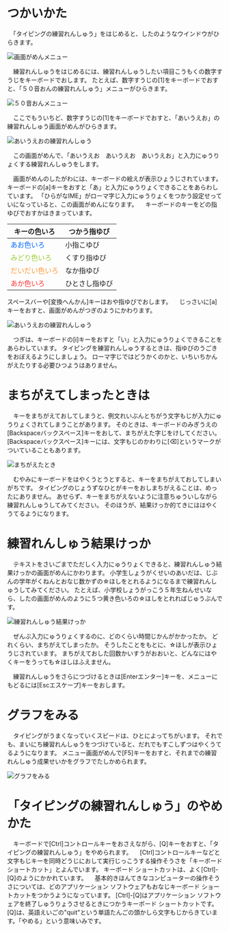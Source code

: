 # つかいかた

　「タイピングの￹練習￺れんしゅう￻」をはじめると、したのようなウインドウがひらきます。

![￹画面￺がめん￻メニュー](menu.png)

　￹練習￺れんしゅう￻をはじめるには、￹練習￺れんしゅう￻したい￹項目￺こうもく￻の￹数字￺すうじ￻をキーボードでおします。
たとえば、￹数字￺すうじ￻の[1]をキーボードでおすと、「５０￹音￺おん￻の￹練習￺れんしゅう￻」メニューがひらきます。

![５０￹音￺おん￻メニュー](gozyuuon.png)

　ここでもういちど、￹数字￺すうじ￻の[1]をキーボードでおすと、「あいうえお」の￹練習￺れんしゅう￻￹画面￺がめん￻がひらきます。

![あいうえおの￹練習￺れんしゅう￻](aiueo.png)

　この￹画面￺がめん￻で、「あいうえお　あいうえお　あいうえお」と￹入力￺にゅうりょく￻する￹練習￺れんしゅう￻をします。

　￹画面￺がめん￻のしたがわには、キーボードの￹絵￺え￻が￹表示￺ひょうじ￻されています。
キーボードの[a]キーをおすと「あ」と￹入力￺にゅうりょく￻できることをあらわしています。
「ひらがなIME」がローマ￹字￺じ￻￹入力￺にゅうりょく￻をつかう￹設定￺せってい￻になっていると、この￹画面￺がめん￻になります。
　キーボードのキーをどの￹指￺ゆび￻でおすかはきまっています。

キーの￹色￺いろ￻ | つかう￹指￺ゆび￻
---|---
<span style='color: #06f'>あお￹色￺いろ￻</span> | ￹小指￺こゆび￻
<span style='color: #9c3'>みどり￹色￺いろ￻</span> | くすり￹指￺ゆび￻
<span style='color: #f93'>だいだい￹色￺いろ￻</span> | なか￹指￺ゆび￻
<span style='color: #f33'>あか￹色￺いろ￻</span> | ひとさし￹指￺ゆび￻

スペースバーや[￹変換￺へんかん￻]キーはおや￹指￺ゆび￻でおします。
　じっさいに[a]キーをおすと、￹画面￺がめん￻がつぎのようにかわります。

![あいうえおの￹練習￺れんしゅう￻](i.png)

　つぎは、キーボードの[i]キーをおすと「い」と￹入力￺にゅうりょく￻できることをあらわしています。
タイピングを￹練習￺れんしゅう￻するときは、￹指￺ゆび￻のうごきをおぼえるようにしましょう。
ローマ￹字￺じ￻ではどうかくのかと、いちいちかんがえたりする￹必要￺ひつよう￻はありません。

# まちがえてしまったときは　

　キーをまちがえておしてしまうと、￹例文￺れいぶん￻とちがう￹文字￺もじ￻が￹入力￺にゅうりょく￻されてしまうことがあります。
そのときは、キーボードのみぎうえの[￹Backspace￺バックスペース￻]キーをおして、まちがえた￹字￺じ￻をけしてください。
[￹Backspace￺バックスペース￻]キーには、￹文字￺もじ￻のかわりに[⌫]というマークがついていることもあります。

![まちがえたとき](miss.png)

　むやみにキーボードをはやくうとうとすると、キーをまちがえておしてしまいがちです。
タイピングのじょうずなひとがキーをおしまちがえることは、めったにありません。
あせらず、キーをまちがえないように￹注意￺ちゅうい￻しながら￹練習￺れんしゅう￻してみてください。
そのほうが、￹結果￺けっか￻￹的￺てき￻にははやくうてるようになります。

# ￹練習￺れんしゅう￻￹結果￺けっか￻

　テキストをさいごまでただしく￹入力￺にゅうりょく￻できると、￹練習￺れんしゅう￻￹結果￺けっか￻の￹画面￺がめん￻にかわります。
￹小学生￺しょうがくせい￻のあいだは、じぶんの￹学年￺がくねん￻とおなじ￹数￺かず￻の￹☆￺ほし￻をとれるようになるまで￹練習￺れんしゅう￻してみてください。
たとえば、￹小学校￺しょうがっこう￻５￹年生￺ねんせい￻なら、したの￹画面￺がめん￻のように５つ￹黄￺き￻￹色￺いろ￻の￹☆￺ほし￻をとれればじゅうぶんです。

![￹練習￺れんしゅう￻￹結果￺けっか￻](result.png)

　ぜんぶ￹入力￺にゅうりょく￻するのに、どのくらい￹時間￺じかん￻がかかったか。
どれくらい、まちがえてしまったか。
そうしたことをもとに、￹☆￺ほし￻が￹表示￺ひょうじ￻されています。
まちがえておした￹回数￺かいすう￻がおおいと、どんなにはやくキーをうっても￹☆￺ほし￻はふえません。

　￹練習￺れんしゅう￻をさらにつづけるときは[￹Enter￺エンター￻]キーを、メニューにもどるには[￹Esc￺エスケープ￻]キーをおします。

# グラフをみる

　タイピングがうまくなっていくスピードは、ひとによってちがいます。
それでも、まいにち￹練習￺れんしゅう￻をつづけていると、だれでもすこしずつはやくうてるようになります。
メニュー￹画面￺がめん￻で[F5]キーをおすと、それまでの￹練習￺れんしゅう￻￹成果￺せいか￻をグラフでたしかめられます。

![グラフをみる](stats.png)

# 「タイピングの￹練習￺れんしゅう￻」のやめかた

　キーボードで￹[Ctrl]￺コントロール￻キーをおさえながら、[Q]キーをおすと、「タイピングの￹練習￺れんしゅう￻」をやめられます。
　￹[Ctrl]￺コントロール￻キーなどと￹文字￺もじ￻キーを￹同時￺どうじ￻におして￹実行￺じっこう￻する￹操作￺そうさ￻を「キーボード ショートカット」とよんでいます。
キーボード ショートカットは、よく[Ctrl]-[Q]のようにかかれています。
　￹基本的￺きほんてき￻なコンピューターの￹操作￺そうさ￻については、どのアプリケーション ソフトウェアもおなじキーボード ショートカットをつかうようになっています。
[Ctrl]-[Q]はアプリケーション ソフトウェアを￹終了￺しゅうりょう￻させるときにつかうキーボード ショートカットです。
[Q]は、￹英語￺えいご￻の"quit"という￹単語￺たんご￻の￹頭￺かしら￻￹文字￺もじ￻からきています。「やめる」という￹意味￺いみ￻です。

